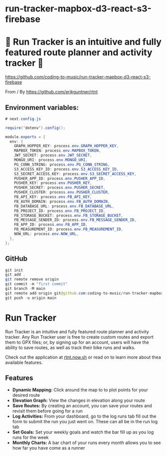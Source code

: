 # run-tracker-mapbox-d3-react-s3-firebase

# 🚀 Run Tracker is an intuitive and fully featured route planner and activity tracker 🚀

https://github.com/coding-to-music/run-tracker-mapbox-d3-react-s3-firebase

From / By https://github.com/erikguntner/rtnt

## Environment variables:

```java
# next.config.js

require('dotenv').config();

module.exports = {
  env: {
    GRAPH_HOPPER_KEY: process.env.GRAPH_HOPPER_KEY,
    MAPBOX_TOKEN: process.env.MAPBOX_TOKEN,
    JWT_SECRET: process.env.JWT_SECRET,
    MONGO_URI: process.env.MONGO_URI,
    PG_CONN_STRING: process.env.PG_CONN_STRING,
    S3_ACCESS_KEY_ID: process.env.S3_ACCESS_KEY_ID,
    S3_SECRET_ACCESS_KEY: process.env.S3_SECRET_ACCESS_KEY,
    PUSHER_APP_ID: process.env.PUSHER_APP_ID,
    PUSHER_KEY: process.env.PUSHER_KEY,
    PUSHER_SECRET: process.env.PUSHER_SECRET,
    PUSHER_CLUSTER: process.env.PUSHER_CLUSTER,
    FB_API_KEY: process.env.FB_API_KEY,
    FB_AUTH_DOMAIN: process.env.FB_AUTH_DOMAIN,
    FB_DATABASE_URL: process.env.FB_DATABASE_URL,
    FB_PROJECT_ID: process.env.FB_PROJECT_ID,
    FB_STORAGE_BUCKET: process.env.FB_STORAGE_BUCKET,
    FB_MESSAGE_SENDER_ID: process.env.FB_MESSAGE_SENDER_ID,
    FB_APP_ID: process.env.FB_APP_ID,
    FB_MEASUREMENT_ID: process.env.FB_MEASUREMENT_ID,
    NOW_URL: process.env.NOW_URL,
  },
};
```

## GitHub

```java
git init
git add .
git remote remove origin
git commit -m "first commit"
git branch -M main
git remote add origin git@github.com:coding-to-music/run-tracker-mapbox-d3-react-s3-firebase.git
git push -u origin main
```

# Run Tracker

Run Tracker is an intuitive and fully featured route planner and activity tracker. Any Run Tracker user is free to create custom routes and export them to GPX files; or, by signing up for an account, users will have the ability to save routes, as well as track their bike runs and walks.

Check out the application at [rtnt.now.sh](https://rtnt.now.sh/) or read on to learn more about thea available features.

## Features

- **Dynamic Mapping:** Click around the map to to plot points for your desired route
- **Elevation Graph:** View the changes in elevation along your route
- **Save Routes:** By creating an account, you can save your routes and revisit them before going for a run
- **Log Activities:** From your dashboard, go to the log runs tab fill out the form to submit the run you just went on. These can all be in the run log tab
- **Set Goals:** Set your weekly goals and watch the bar fill up as you log runs for the week
- **Monthly Charts:** A bar chart of your runs every month allows you to see how far you have come as a runner
